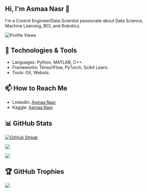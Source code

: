 ## Hi, I'm Asmaa Nasr 👋

I'm a Control Engineer/Data Scientist passionate about Data Science, Machine Learning, BCI, and Robotics. 

![Profile Views](https://komarev.com/ghpvc/?username=Asma-Nasr&color=blue)

## 🔧 Technologies & Tools
- Languages: Python, MATLAB, C++.
- Frameworks: TensorFlow, PyTorch, Scikit Learn.
- Tools: Git, Webots.

## 📫 How to Reach Me
- LinkedIn: [Asmaa Nasr](https://www.linkedin.com/in/asmaa-nasr-346430206)
- Kaggle: [Asmaa Nasr](https://www.kaggle.com/anmuser)

## 📊 GitHub Stats
[![GitHub Streak](https://github-readme-streak-stats.herokuapp.com/?user=Asma-Nasr&theme=dark)](https://git.io/streak-stats)

![](https://github-readme-stats.vercel.app/api?username=Asma-Nasr&show_icons=true&theme=radical)

![](https://github-readme-stats.vercel.app/api/top-langs/?username=Asma-Nasr&theme=dark&hide_border=false&include_all_commits=true&count_private=true&layout=compact)

## 🏆 GitHub Trophies

![](https://github-profile-trophy.vercel.app/?username=Asma-Nasr&theme=radical&no-frame=false&no-bg=true&margin-w=4)

